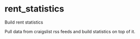 rent_statistics
===============

Build rent statistics

Pull data from craigslist rss feeds and build
statistics on top of it.
